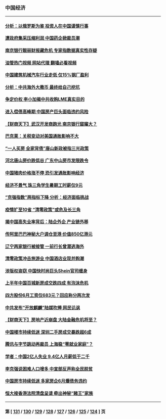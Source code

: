 ### 中国经济
---
#### [分析：以俄罗斯为鉴 投资人在中国谨慎行事](../../pages/ncid283/n13774847.md?07070045) 
#### [遭政府集采压缩利润 中国药企掀裁员潮](../../pages/ncid283/n13774969.md?07070045) 
#### [南京银行靓丽财报藏危机 专家指数据真实性存疑](../../pages/ncid283/n13774943.md?07070045) 
#### [油管热门视频 网站代理 翻墙必看视频](http://209.222.30.114:81/youtube.html?07070045)
#### [中国建筑机械汽车行业走低 仅15%钢厂盈利](../../pages/ncid283/n13774515.md?07070045) 
#### [分析：中共海外大撒币 最终给自己挖坑](../../pages/ncid283/n13774335.md?07070045) 
#### [争定价权 李小加揭中共收购LME真实目的](../../pages/ncid283/n13774609.md?07070045) 
#### [进入偿债高峰期 中国房产巨头面临违约风险](../../pages/ncid283/n13774314.md?07070045) 
#### [【财商天下】武汉开发商跑光 南京银行窟窿大？](../../pages/ncid283/n13774272.md?07070045) 
#### [巴克莱：关税变动对美国通胀影响不大](../../pages/ncid283/n13774227.md?07070045) 
#### [“一人买房 全家背债”唐山新政被指三光政策](../../pages/ncid283/n13774239.md?07070045) 
#### [河北唐山房价跌低谷 广东中山房市发限跌令](../../pages/ncid283/n13774050.md?07070045) 
#### [中国猪肉价格涨不停 恐引发通胀影响经济](../../pages/ncid283/n13773973.md?07070045) 
#### [经济不景气 珠三角学生暑期工时薪仅9元](../../pages/ncid283/n13773780.md?07070045) 
#### [“克强指数”两指标下降 分析：经济面临挑战](../../pages/ncid283/n13773481.md?07070045) 
#### [疫情扩至10省 “清零政策”或危及长三角](../../pages/ncid283/n13773328.md?07070045) 
#### [揭中国高失业率背后：陆企外企 产业链外移](../../pages/ncid283/n13773429.md?07070045) 
#### [传阿里巴巴神秘大户调仓至港 价值850亿港元](../../pages/ncid283/n13773070.md?07070045) 
#### [辽宁两家银行被接管 一前行长曾潜逃海外](../../pages/ncid283/n13773206.md?07070045) 
#### [清零政策冲击旅游业 中国酒店业现并购潮](../../pages/ncid283/n13773142.md?07070045) 
#### [涉版权盗窃 中国快时尚巨头Shein官司缠身](../../pages/ncid283/n13772674.md?07070045) 
#### [上半年中国百城新房成交跌四成 有泡沫危机](../../pages/ncid283/n13772559.md?07070045) 
#### [四方股份6月工资仅683元？回应称分两次发](../../pages/ncid283/n13772458.md?07070045) 
#### [中共发布“开放麒麟”陆媒吹捧 网民讥讽](../../pages/ncid283/n13772308.md?07070045) 
#### [【财商天下】房地产近崩盘 大陆金融危机将至？](../../pages/ncid283/n13771665.md?07070045) 
#### [中国楼市持续低迷 深圳二手房成交暴跌超6成](../../pages/ncid283/n13771693.md?07070045) 
#### [腾讯与字节跳动再裁员 上海稳“零就业家庭”？](../../pages/ncid283/n13771622.md?07070045) 
#### [学者：中国2亿人失业 9.4亿人月薪低于二千](../../pages/ncid283/n13771649.md?07070045) 
#### [李克强说困难人口增多 中宣部反声称全民脱贫](../../pages/ncid283/n13771627.md?07070045) 
#### [中国房市持续低迷 多家房企6月爆债务违约](../../pages/ncid283/n13771623.md?07070045) 
#### [恒大接香港法院清盘呈请 牵出神秘“赌王”家族](../../pages/ncid283/n13771611.md?07070045) 

---
#### 第 [ [131](./131.md?07070045) / [130](./130.md?07070045) / [129](./129.md?07070045) / [128](./128.md?07070045) / [127](./127.md?07070045) / [126](./126.md?07070045) / [125](./125.md?07070045) / [124](./124.md?07070045) ] 页
